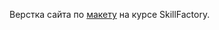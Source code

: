 Верстка сайта по [макету](https://vk.com/away.php?to=https%3A%2F%2Fwww.figma.com%2Fdesign%2FddyY6SWCUcxmeXCY27fcxm%2FAI-Website-Template-Free-Resource-%28Community%29%3Fnode-id%3D1668-4118%26t%3Di8BVIWGHj5bXP3ik-0&post=-222133964_518&cc_key=) на курсе SkillFactory.